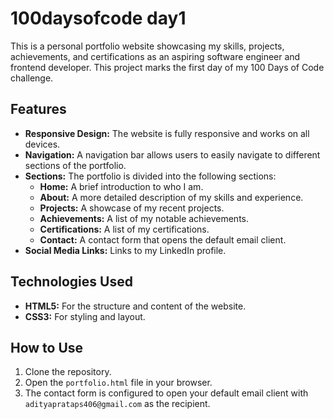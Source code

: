 # 100daysofcode day1

This is a personal portfolio website showcasing my skills, projects, achievements, and certifications as an aspiring software engineer and frontend developer. This project marks the first day of my 100 Days of Code challenge.

## Features

*   **Responsive Design:** The website is fully responsive and works on all devices.
*   **Navigation:** A navigation bar allows users to easily navigate to different sections of the portfolio.
*   **Sections:** The portfolio is divided into the following sections:
    *   **Home:** A brief introduction to who I am.
    *   **About:** A more detailed description of my skills and experience.
    *   **Projects:** A showcase of my recent projects.
    *   **Achievements:** A list of my notable achievements.
    *   **Certifications:** A list of my certifications.
    *   **Contact:** A contact form that opens the default email client.
*   **Social Media Links:** Links to my LinkedIn profile.

## Technologies Used

*   **HTML5:** For the structure and content of the website.
*   **CSS3:** For styling and layout.

## How to Use

1.  Clone the repository.
2.  Open the `portfolio.html` file in your browser.
3.  The contact form is configured to open your default email client with `adityaprataps406@gmail.com` as the recipient.